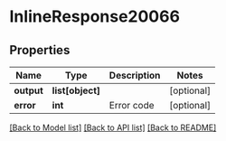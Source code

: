 # InlineResponse20066

## Properties
Name | Type | Description | Notes
------------ | ------------- | ------------- | -------------
**output** | **list[object]** |  | [optional] 
**error** | **int** | Error code | [optional] 

[[Back to Model list]](../README.md#documentation-for-models) [[Back to API list]](../README.md#documentation-for-api-endpoints) [[Back to README]](../README.md)

